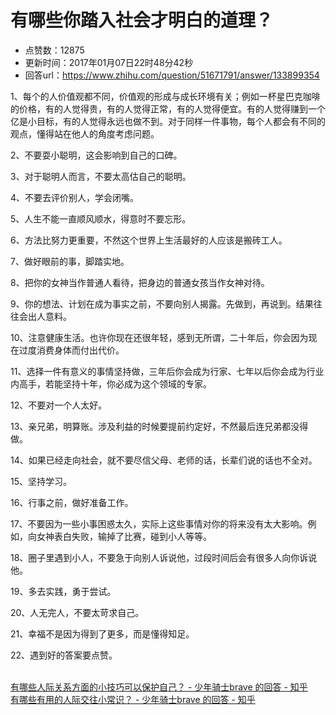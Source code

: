 # 有哪些你踏入社会才明白的道理？
- 点赞数：12875
- 更新时间：2017年01月07日22时48分42秒
- 回答url：https://www.zhihu.com/question/51671791/answer/133899354
<body>
 <p data-pid="Z0sfrDwZ">1、每个的人价值观都不同，价值观的形成与成长环境有关；例如一杯星巴克咖啡的价格，有的人觉得贵，有的人觉得正常，有的人觉得便宜。有的人觉得赚到一个亿是小目标，有的人觉得永远也做不到。对于同样一件事物，每个人都会有不同的观点，懂得站在他人的角度考虑问题。</p>
 <p data-pid="5_eTXxKP">2、不要耍小聪明，这会影响到自己的口碑。</p>
 <p data-pid="WcBXb9NF">3、对于聪明人而言，不要太高估自己的聪明。</p>
 <p data-pid="urqoQs9I">4、不要去评价别人，学会闭嘴。</p>
 <p data-pid="zbJSwcv6">5、人生不能一直顺风顺水，得意时不要忘形。</p>
 <p data-pid="2my8tkjz">6、方法比努力更重要，不然这个世界上生活最好的人应该是搬砖工人。</p>
 <p data-pid="SfxsO5Aq">7、做好眼前的事，脚踏实地。</p>
 <p data-pid="6VU2AIwS">8、把你的女神当作普通人看待，把身边的普通女孩当作女神对待。</p>
 <p data-pid="CjtQE6Cv">9、你的想法、计划在成为事实之前，不要向别人揭露。先做到，再说到。结果往往会出人意料。</p>
 <p data-pid="dA8n4OHY">10、注意健康生活。也许你现在还很年轻，感到无所谓，二十年后，你会因为现在过度消费身体而付出代价。</p>
 <p data-pid="B9yJvZ2G">11、选择一件有意义的事情坚持做，三年后你会成为行家、七年以后你会成为行业内高手，若能坚持十年，你必成为这个领域的专家。</p>
 <p data-pid="94RqjrdR">12、不要对一个人太好。</p>
 <p data-pid="QVRxWM6f">13、亲兄弟，明算账。涉及利益的时候要提前约定好，不然最后连兄弟都没得做。</p>
 <p data-pid="yX7bAIW6">14、如果已经走向社会，就不要尽信父母、老师的话，长辈们说的话也不全对。</p>
 <p data-pid="MPTACuRH">15、坚持学习。</p>
 <p data-pid="8jvkO4mY">16、行事之前，做好准备工作。</p>
 <p data-pid="7gECk3Rg">17、不要因为一些小事困惑太久，实际上这些事情对你的将来没有太大影响。例如，向女神表白失败，输掉了比赛，碰到小人等等。</p>
 <p data-pid="EIvV39s2">18、圈子里遇到小人，不要急于向别人诉说他，过段时间后会有很多人向你诉说他。</p>
 <p data-pid="zfAxumf4">19、多去实践，勇于尝试。</p>
 <p data-pid="tnSuDr8y">20、人无完人，不要太苛求自己。</p>
 <p data-pid="whHV2-8q">21、幸福不是因为得到了更多，而是懂得知足。</p>
 <p data-pid="AnYlz8DF">22、遇到好的答案要点赞。</p>
 <br><a href="https://www.zhihu.com/question/36343659/answer/128594222" class="internal">有哪些人际关系方面的小技巧可以保护自己？ - 少年骑士brave 的回答 - 知乎</a>
 <br><a href="https://www.zhihu.com/question/26457306/answer/132807271" class="internal">有哪些有用的人际交往小常识？ - 少年骑士brave 的回答 - 知乎</a>
</body>